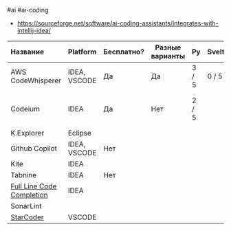 #ai #ai-coding

- https://sourceforge.net/software/ai-coding-assistants/integrates-with-intellij-idea/

| Название                                                                                          | Platform     | Бесплатно? | Разные варианты | Py    | Svelte | Go    | Беды                                   |
|:------------------------------------------------------------------------------------------------- | ------------ |:---------- | --------------- | ----- | ------ | ----- | -------------------------------------- |
| AWS CodeWhisperer                                                                                 | IDEA, VSCODE | Да         | Да              | 3 / 5 | 0 / 5  | 4 / 5 |                                        |
| Codeium                                                                                           | IDEA         | Да         | Нет             | 2 / 5 |        |       | Беда со скобками<br/>Рандом предлагает |
| K.Explorer                                                                                        | Eclipse      |            |                 |       |        |       |                                        |
| Github Copilot                                                                                    | IDEA, VSCODE | Нет        |                 |       |        |       |                                        |
| Kite                                                                                              | IDEA         |            |                 |       |        |       |                                        |
| Tabnine                                                                                           | IDEA         | Нет        |                 |       |        |       |                                        |
| [Full Line Code Completion](https://plugins.jetbrains.com/plugin/14823-full-line-code-completion) | IDEA         |            |                 |       |        |       |                                        |
| SonarLint                                                                                         |              |            |                 |       |        |       |                                        |
| [StarCoder](https://marketplace.visualstudio.com/items?itemName=HuggingFace.huggingface-vscode)   | VSCODE       |            |                 |       |        |       |                                        |
